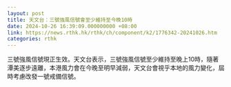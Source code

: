 ```yaml
---
layout: post
title: 天文台：三號強風信號會至少維持至今晚10時
date: 2024-10-26 16:39:09.000000000 +08:00
link: https://news.rthk.hk/rthk/ch/component/k2/1776342-20241026.htm
categories: rthk
---
```


三號強風信號現正生效。天文台表示，三號強風信號至少維持至晚上10時，隨著潭美逐步遠離，本港風力會在今晚至明早減弱，天文台會視乎本地的風力變化，屆時考慮改發一號戒備信號。
